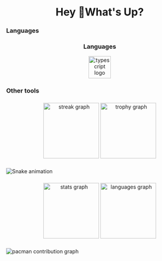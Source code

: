 <h1 align="center">Hey 👋What's Up?</h1>

### Languages
<div align="center">
  <h3>Languages</h3>
  <img src="https://skillicons.dev/icons?i=ts,js,py,java,c,cpp" height="60" alt="typescript logo"  />
</div>

### Other tools

###

<div align="center">
  <img src="https://streak-stats.demolab.com?user=maurodesouza&locale=en&mode=daily&theme=dracula&hide_border=false&border_radius=5&order=3" height="150" alt="streak graph"  />
  <img src="https://github-profile-trophy.vercel.app?username=maurodesouza&theme=dracula&column=-1&row=1&margin-w=8&margin-h=8&no-bg=false&no-frame=false&order=4" height="150" alt="trophy graph"  />
</div>

###

<img src="https://raw.githubusercontent.com/isqdev/isqdev/output/snake.svg" alt="Snake animation" />

###

<div align="center">
  <img src="https://github-readme-stats.vercel.app/api?username=isqdev&hide_title=false&hide_rank=false&show_icons=true&include_all_commits=true&count_private=true&disable_animations=false&theme=dracula&locale=en&hide_border=false&order=1" height="150" alt="stats graph"  />
  <img src="https://github-readme-stats.vercel.app/api/top-langs?username=isqdev&locale=en&hide_title=false&layout=compact&card_width=320&langs_count=6&theme=codeSTACKr&hide_border=false&order=2" height="150" alt="languages graph"  />
</div>

###
<picture>
  <source media="(prefers-color-scheme: dark)" srcset="https://raw.githubusercontent.com/isqdev/isqdev/output/pacman-contribution-graph-dark.svg">
  <source media="(prefers-color-scheme: light)" srcset="https://raw.githubusercontent.com/isqdev/isqdev/output/pacman-contribution-graph.svg">
  <img alt="pacman contribution graph" src="https://raw.githubusercontent.com/isqdev/isqdev/output/pacman-contribution-graph.svg">
</picture>
